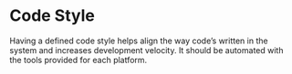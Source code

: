 # Code Style

Having a defined code style helps align the way code’s written in the system and increases development velocity. It should be automated with the tools provided for each platform.
